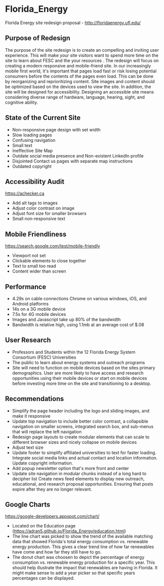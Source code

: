 # Florida_Energy
Florida Energy site redesign proposal - http://floridaenergy.ufl.edu/


## Purpose of Redesign

The purpose of the site redesign is to create an compelling and inviting user experience. This will make your site visitors want to spend more time on the site to learn about FESC and the your resources . The redesign will focus on creating a modern responsive and mobile-friend site. In our increasingly mobile first world, it's important that pages load fast or risk losing potential consumers before the contents of the pages even load. This can be done by reorganizing and reprioritizing content. Site images and content should be optimized based on the devices used to view the site. In addition, the site will be designed for accessibility. Designing an accessible site means considering diverse range of hardware, language, hearing, sight, and cognitive ability. 

## State of the Current Site 
* Non-responsive page design with set width
* Slow loading pages
* Confusing navigation
* Small text
* Ineffective Site Map
* Outdate social media presence and Non-existent LinkedIn profile
* Disjointed Contact us pages with separate map instructions
* Outdated copyright
	
## Accessibility Audit 
https://achecker.ca
* Add alt tags to images
* Adjust color contrast on image
* Adjust font size for smaller browsers
* Small non-responsive text

## Mobile Friendliness
https://search.google.com/test/mobile-friendly
* Viewport not set
* Clickable elements to close together
* Text to small too read
* Content wider than screen

## Performance
* 4.29s on cable connections Chrome on various windows, iOS, and Android platforms
* 14s on a 3G mobile device
* 7.5s for 4G mobile devices
* Images and Javascript take up 80% of the bandwidth
* Bandwidth is relative high, using 1.1mb at an average cost of $.08
	
## User Research 
* Professors and Students within the 12 Florida Energy System Consortium (FESC) Universities
* The public to learn about energy systems and outreach programs
* Site will need to function on mobile devices based on the sites primary demographics. User are more likely to have access and research opportunities using their mobile devices or start on mobile devices before investing more time on the site and transitioning to a desktop.

## Recommendations
* Simplify the page header including the logo and sliding images, and make it responsive
* Update top navigation to include better color contrast, a collapsible navigation on smaller screens, integrated search box, and sub-menus that will replace the left navigation
* Redesign page layouts to create modular elements that can scale to different browser sizes and nicely collapse on mobile devices
* Adjust text size
* Update footer to simplify affiliated universities to text for faster loading. Integrate social media links and actual contact and location information. Update copyright information.
* Add popup newsletter option that's more front and center
* Update site navigation in modular chunks instead of a long hard to decipher list
Create news feed elements to display new outreach, educational, and research proposal opportunities. Ensuring that posts expire after they are no longer relevant. 

## Google Charts
https://google-developers.appspot.com/chart/
* Located on the Education page (https://adran5.github.io/Florida_Energy/education.html)
* The line chart was picked to show the trend of the available matching data that showed Florida's total energy consumption vs. renewable energy production. This gives a clear trend line of how far renewables have come and how far they still have to go.
* The donut chart was choosen to depict the percentage of energy consumption vs. renewable energy production for a specific year. This should help illustrate the impact that renewables are having in Florida. It might make sense to add a year picker so that specific years percentages can be displayed. 
